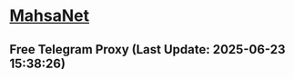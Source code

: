 
# [MahsaNet](https://t.me/mahsa_net)
## Free Telegram Proxy (Last Update: 2025-06-23 15:38:26)

    